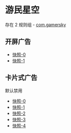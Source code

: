 # 游民星空

存在 2 规则组 - [com.gamersky](/src/apps/com.gamersky.ts)

## 开屏广告

- [快照-0](https://i.gkd.li/import/12848922)
- [快照-1](https://i.gkd.li/import/13038181)

## 卡片式广告

默认禁用

- [快照-0](https://i.gkd.li/import/13451220)
- [快照-1](https://i.gkd.li/import/13635580)
- [快照-2](https://i.gkd.li/import/13451258)
- [快照-3](https://i.gkd.li/import/13635579)
- [快照-4](https://i.gkd.li/import/13759484)

